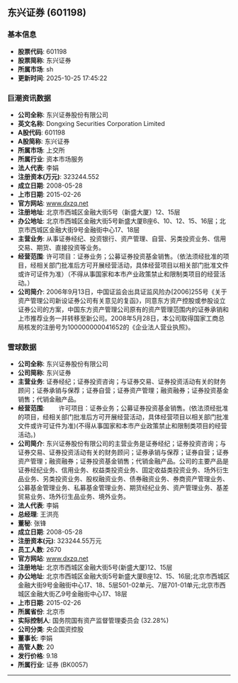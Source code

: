 ## 东兴证券 (601198)

### 基本信息

- **股票代码**: 601198
- **股票简称**: 东兴证券
- **所属市场**: sh
- **更新时间**: 2025-10-25 17:45:22

### 巨潮资讯数据

- **公司全称**: 东兴证券股份有限公司
- **英文名称**: Dongxing Securities Corporation Limited
- **A股代码**: 601198
- **A股简称**: 东兴证券
- **所属市场**: 上交所
- **所属行业**: 资本市场服务
- **法人代表**: 李娟
- **注册资本(万元)**: 323244.552
- **成立日期**: 2008-05-28
- **上市日期**: 2015-02-26
- **官方网站**: www.dxzq.net
- **注册地址**: 北京市西城区金融大街5号（新盛大厦）12、15层
- **办公地址**: 北京市西城区金融大街5号新盛大厦B座6、10、12、15、16层；北京市西城区金融大街9号金融街中心17、18层
- **主营业务**: 从事证券经纪、投资银行、资产管理、自营、另类投资业务、信用交易、期货、直接投资等业务。
- **经营范围**: 许可项目：证券业务；公募证券投资基金销售。（依法须经批准的项目，经相关部门批准后方可开展经营活动，具体经营项目以相关部门批准文件或许可证件为准）（不得从事国家和本市产业政策禁止和限制类项目的经营活动。）
- **公司简介**: 2006年9月13日，中国证监会出具证监风险办[2006]255号《关于资产管理公司新设证券公司有关意见的复函》，同意东方资产控股或参股设立证券公司的方案，中国东方资产管理公司原有的资产管理范围内的证券承销和上市推荐业务一并转移至新公司。2008年5月28日，本公司取得国家工商总局核发的注册号为100000000041652的《企业法人营业执照》。

### 雪球数据

- **公司全称**: 东兴证券股份有限公司
- **公司简称**: 东兴证券
- **主营业务**: 证券经纪；证券投资咨询；与证券交易、证券投资活动有关的财务顾问；证券承销与保荐；证券自营；证券资产管理；融资融券；证券投资基金销售；代销金融产品。
- **经营范围**: 　　许可项目：证券业务；公募证券投资基金销售。(依法须经批准的项目，经相关部门批准后方可开展经营活动，具体经营项目以相关部门批准文件或许可证件为准)(不得从事国家和本市产业政策禁止和限制类项目的经营活动。)
- **公司简介**: 东兴证券股份有限公司的主营业务是证券经纪；证券投资咨询；与证券交易、证券投资活动有关的财务顾问；证券承销与保荐；证券自营；证券资产管理；融资融券；证券投资基金销售；代销金融产品。公司的主要产品是证券经纪业务、信用业务、权益类投资业务、固定收益类投资业务、场外衍生品业务、另类投资业务、股权融资业务、债券融资业务、券商资产管理业务、公募基金管理业务、私募基金管理业务、期货经纪业务、资产管理业务、基差贸易业务、场外衍生品业务、境外业务。
- **法人代表**: 李娟
- **总经理**: 王洪亮
- **董秘**: 张锋
- **成立日期**: 2008-05-28
- **注册资本(元)**: 323244.55万元
- **员工人数**: 2670
- **官方网站**: www.dxzq.net
- **注册地址**: 北京市西城区金融大街5号(新盛大厦)12、15层
- **办公地址**: 北京市西城区金融大街5号新盛大厦B座12、15、16层;北京市西城区金融大街9号金融街中心17、18、5层501-02单元、7层701-01单元;北京市西城区金融大街乙9号金融街中心17、18层
- **上市日期**: 2015-02-26
- **所属省份**: 北京市
- **实际控制人**: 国务院国有资产监督管理委员会 (32.28%)
- **公司分类**: 央企国资控股
- **董事长**: 李娟
- **高管人数**: 20
- **发行价格**: 9.18
- **所属行业**: 证券 (BK0057)

---